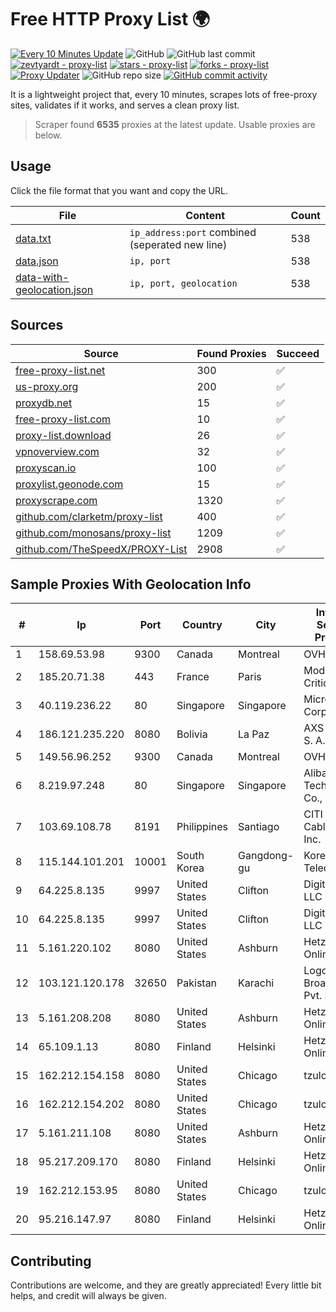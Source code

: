 
# Free HTTP Proxy List 🌍

[![Every 10 Minutes Update](https://github.com/mertguvencli/http-proxy-list/actions/workflows/main.yml/badge.svg?branch=main)](https://github.com/mertguvencli/http-proxy-list/actions/workflows/main.yml)
![GitHub](https://img.shields.io/github/license/mertguvencli/http-proxy-list)
![GitHub last commit](https://img.shields.io/github/last-commit/mertguvencli/http-proxy-list)
[![zevtyardt - proxy-list](https://img.shields.io/static/v1?label=zevtyardt&message=proxy-list&color=blue&logo=github)](https://github.com/zevtyardt/proxy-list "Go to GitHub repo")
[![stars - proxy-list](https://img.shields.io/github/stars/zevtyardt/proxy-list?style=social)](https://github.com/zevtyardt/proxy-list)
[![forks - proxy-list](https://img.shields.io/github/forks/zevtyardt/proxy-list?style=social)](https://github.com/zevtyardt/proxy-list)
[![Proxy Updater](https://github.com/zevtyardt/proxy-list/workflows/Proxy%20Updater/badge.svg)](https://github.com/zevtyardt/proxy-list/actions?query=workflow:"Proxy+Updater")
![GitHub repo size](https://img.shields.io/github/repo-size/zevtyardt/proxy-list)
[![GitHub commit activity](https://img.shields.io/github/commit-activity/m/zevtyardt/proxy-list?logo=commits)](https://github.com/zevtyardt/proxy-list/commits/main)

It is a lightweight project that, every 10 minutes, scrapes lots of free-proxy sites, validates if it works, and serves a clean proxy list.

> Scraper found **6535** proxies at the latest update. Usable proxies are below.

## Usage

Click the file format that you want and copy the URL.

|File|Content|Count|
|----|-------|-----|
|[data.txt](https://raw.githubusercontent.com/mertguvencli/http-proxy-list/main/proxy-list/data.txt)|`ip_address:port` combined (seperated new line)|538|
|[data.json](https://raw.githubusercontent.com/mertguvencli/http-proxy-list/main/proxy-list/data.json)|`ip, port`|538|
|[data-with-geolocation.json](https://raw.githubusercontent.com/mertguvencli/http-proxy-list/main/proxy-list/data-with-geolocation.json)|`ip, port, geolocation`|538|

## Sources

|Source|Found Proxies|Succeed|
|------|-------------|-------|
|[free-proxy-list.net](https://free-proxy-list.net)|300|✅|
|[us-proxy.org](https://www.us-proxy.org)|200|✅|
|[proxydb.net](http://proxydb.net)|15|✅|
|[free-proxy-list.com](https://free-proxy-list.com/?page=&port=&type%5B%5D=http&type%5B%5D=https&up_time=0&search=Search)|10|✅|
|[proxy-list.download](https://www.proxy-list.download/HTTP)|26|✅|
|[vpnoverview.com](https://vpnoverview.com/privacy/anonymous-browsing/free-proxy-servers)|32|✅|
|[proxyscan.io](https://www.proxyscan.io)|100|✅|
|[proxylist.geonode.com](https://proxylist.geonode.com/api/proxy-list?limit=300&page=1&sort_by=lastChecked&sort_type=desc&protocols=http,https)|15|✅|
|[proxyscrape.com](https://api.proxyscrape.com/v2/?request=displayproxies&protocol=http&timeout=10000&country=all&ssl=all&anonymity=all)|1320|✅|
|[github.com/clarketm/proxy-list](https://raw.githubusercontent.com/clarketm/proxy-list/master/proxy-list-raw.txt)|400|✅|
|[github.com/monosans/proxy-list](https://raw.githubusercontent.com/monosans/proxy-list/main/proxies/http.txt)|1209|✅|
|[github.com/TheSpeedX/PROXY-List](https://raw.githubusercontent.com/TheSpeedX/PROXY-List/master/http.txt)|2908|✅|


## Sample Proxies With Geolocation Info

|#|Ip|Port|Country|City|Internet Service Provider|
|-|--|----|-------|----|-------------------------|
|1|158.69.53.98|9300|Canada|Montreal|OVH SAS|
|2|185.20.71.38|443|France|Paris|Mod Mission Critical LLC|
|3|40.119.236.22|80|Singapore|Singapore|Microsoft Corporation|
|4|186.121.235.220|8080|Bolivia|La Paz|AXS Bolivia S. A.|
|5|149.56.96.252|9300|Canada|Montreal|OVH SAS|
|6|8.219.97.248|80|Singapore|Singapore|Alibaba (US) Technology Co., Ltd.|
|7|103.69.108.78|8191|Philippines|Santiago|CITI Cableworld Inc.|
|8|115.144.101.201|10001|South Korea|Gangdong-gu|Korea Telecom|
|9|64.225.8.135|9997|United States|Clifton|DigitalOcean, LLC|
|10|64.225.8.135|9997|United States|Clifton|DigitalOcean, LLC|
|11|5.161.220.102|8080|United States|Ashburn|Hetzner Online GmbH|
|12|103.121.120.178|32650|Pakistan|Karachi|Logon Broadband Pvt. Limited|
|13|5.161.208.208|8080|United States|Ashburn|Hetzner Online GmbH|
|14|65.109.1.13|8080|Finland|Helsinki|Hetzner Online GmbH|
|15|162.212.154.158|8080|United States|Chicago|tzulo, inc.|
|16|162.212.154.202|8080|United States|Chicago|tzulo, inc.|
|17|5.161.211.108|8080|United States|Ashburn|Hetzner Online GmbH|
|18|95.217.209.170|8080|Finland|Helsinki|Hetzner Online GmbH|
|19|162.212.153.95|8080|United States|Chicago|tzulo, inc.|
|20|95.216.147.97|8080|Finland|Helsinki|Hetzner Online GmbH|



## Contributing

Contributions are welcome, and they are greatly appreciated! Every
little bit helps, and credit will always be given.

